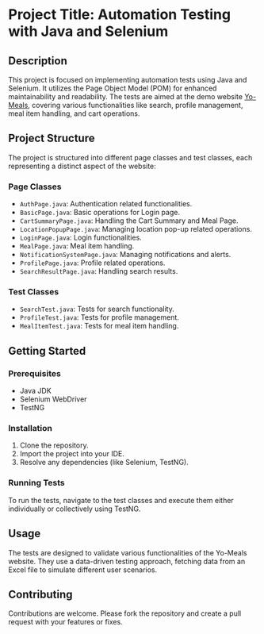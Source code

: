 # Project Title: Automation Testing with Java and Selenium

## Description
This project is focused on implementing automation tests using Java and Selenium. It utilizes the Page Object Model (POM) for enhanced maintainability and readability. The tests are aimed at the demo website [Yo-Meals](http://demo.yo-meals.com/), covering various functionalities like search, profile management, meal item handling, and cart operations.

## Project Structure
The project is structured into different page classes and test classes, each representing a distinct aspect of the website:

### Page Classes
- `AuthPage.java`: Authentication related functionalities.
- `BasicPage.java`: Basic operations for Login page.
- `CartSummaryPage.java`: Handling the Cart Summary and Meal Page.
- `LocationPopupPage.java`: Managing location pop-up related operations.
- `LoginPage.java`: Login functionalities.
- `MealPage.java`: Meal item handling.
- `NotificationSystemPage.java`: Managing notifications and alerts.
- `ProfilePage.java`: Profile related operations.
- `SearchResultPage.java`: Handling search results.

### Test Classes
- `SearchTest.java`: Tests for search functionality.
- `ProfileTest.java`: Tests for profile management.
- `MealItemTest.java`: Tests for meal item handling.

## Getting Started
### Prerequisites
- Java JDK
- Selenium WebDriver
- TestNG

### Installation
1. Clone the repository.
2. Import the project into your IDE.
3. Resolve any dependencies (like Selenium, TestNG).

### Running Tests
To run the tests, navigate to the test classes and execute them either individually or collectively using TestNG.

## Usage
The tests are designed to validate various functionalities of the Yo-Meals website. They use a data-driven testing approach, fetching data from an Excel file to simulate different user scenarios.

## Contributing
Contributions are welcome. Please fork the repository and create a pull request with your features or fixes.
